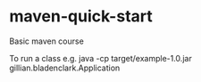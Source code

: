# maven-quick-start
Basic maven course

To run a class e.g.
java -cp target/example-1.0.jar gillian.bladenclark.Application
